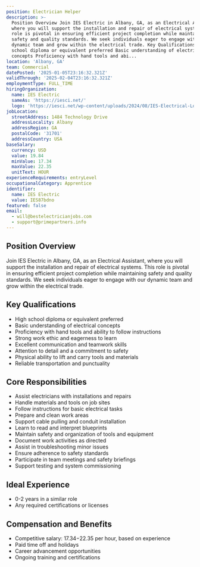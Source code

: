 ```yaml
---
position: Electrician Helper
description: >-
  Position Overview Join IES Electric in Albany, GA, as an Electrical Assistant,
  where you will support the installation and repair of electrical systems. This
  role is pivotal in ensuring efficient project completion while maintaining
  safety and quality standards. We seek individuals eager to engage with our
  dynamic team and grow within the electrical trade. Key Qualifications High
  school diploma or equivalent preferred Basic understanding of electrical
  concepts Proficiency with hand tools and abi...
location: 'Albany, GA'
team: Commercial
datePosted: '2025-01-05T23:16:32.321Z'
validThrough: '2025-02-04T23:16:32.321Z'
employmentType: FULL_TIME
hiringOrganization:
  name: IES Electric
  sameAs: 'https://iesci.net/'
  logo: 'https://iesci.net/wp-content/uploads/2024/08/IES-Electrical-Logo-color.png'
jobLocation:
  streetAddress: 1484 Technology Drive
  addressLocality: Albany
  addressRegion: GA
  postalCode: '31701'
  addressCountry: USA
baseSalary:
  currency: USD
  value: 19.84
  minValue: 17.34
  maxValue: 22.35
  unitText: HOUR
experienceRequirements: entryLevel
occupationalCategory: Apprentice
identifier:
  name: IES Electric
  value: IES87bdno
featured: false
email:
  - will@bestelectricianjobs.com
  - support@primepartners.info
---
```




## Position Overview

Join IES Electric in Albany, GA, as an Electrical Assistant, where you will support the installation and repair of electrical systems. This role is pivotal in ensuring efficient project completion while maintaining safety and quality standards. We seek individuals eager to engage with our dynamic team and grow within the electrical trade.

## Key Qualifications

- High school diploma or equivalent preferred
- Basic understanding of electrical concepts
- Proficiency with hand tools and ability to follow instructions
- Strong work ethic and eagerness to learn
- Excellent communication and teamwork skills
- Attention to detail and a commitment to safety
- Physical ability to lift and carry tools and materials
- Reliable transportation and punctuality

## Core Responsibilities

- Assist electricians with installations and repairs
- Handle materials and tools on job sites
- Follow instructions for basic electrical tasks
- Prepare and clean work areas
- Support cable pulling and conduit installation
- Learn to read and interpret blueprints
- Maintain safety and organization of tools and equipment
- Document work activities as directed
- Assist in troubleshooting minor issues
- Ensure adherence to safety standards
- Participate in team meetings and safety briefings
- Support testing and system commissioning

## Ideal Experience

- 0-2 years in a similar role
- Any required certifications or licenses

## Compensation and Benefits

- Competitive salary: $17.34-$22.35 per hour, based on experience
- Paid time off and holidays
- Career advancement opportunities
- Ongoing training and certifications

